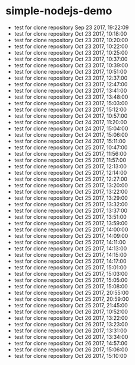 # simple-nodejs-demo
* test for clone repository Sep 23 2017, 19:22:09
* test for clone repository Oct 23 2017, 10:18:00
* test for clone repository Oct 23 2017, 10:20:00
* test for clone repository Oct 23 2017, 10:22:00
* test for clone repository Oct 23 2017, 10:25:00
* test for clone repository Oct 23 2017, 10:37:00
* test for clone repository Oct 23 2017, 10:39:00
* test for clone repository Oct 23 2017, 10:51:00
* test for clone repository Oct 23 2017, 12:37:00
* test for clone repository Oct 23 2017, 12:47:00
* test for clone repository Oct 23 2017, 13:41:00
* test for clone repository Oct 23 2017, 13:48:00
* test for clone repository Oct 23 2017, 15:03:00
* test for clone repository Oct 23 2017, 15:12:00
* test for clone repository Oct 24 2017, 10:57:00
* test for clone repository Oct 24 2017, 11:20:00
* test for clone repository Oct 24 2017, 15:04:00
* test for clone repository Oct 24 2017, 15:06:00
* test for clone repository Oct 24 2017, 15:11:00
* test for clone repository Oct 25 2017, 10:47:00
* test for clone repository Oct 25 2017, 11:56:00
* test for clone repository Oct 25 2017, 11:57:00
* test for clone repository Oct 25 2017, 12:13:00
* test for clone repository Oct 25 2017, 12:14:00
* test for clone repository Oct 25 2017, 12:27:00
* test for clone repository Oct 25 2017, 13:20:00
* test for clone repository Oct 25 2017, 13:22:00
* test for clone repository Oct 25 2017, 13:29:00
* test for clone repository Oct 25 2017, 13:32:00
* test for clone repository Oct 25 2017, 13:37:00
* test for clone repository Oct 25 2017, 13:51:00
* test for clone repository Oct 25 2017, 13:59:00
* test for clone repository Oct 25 2017, 14:00:00
* test for clone repository Oct 25 2017, 14:09:00
* test for clone repository Oct 25 2017, 14:11:00
* test for clone repository Oct 25 2017, 14:13:00
* test for clone repository Oct 25 2017, 14:15:00
* test for clone repository Oct 25 2017, 14:17:00
* test for clone repository Oct 25 2017, 15:01:00
* test for clone repository Oct 25 2017, 15:03:00
* test for clone repository Oct 25 2017, 15:05:00
* test for clone repository Oct 25 2017, 15:08:00
* test for clone repository Oct 25 2017, 20:55:00
* test for clone repository Oct 25 2017, 20:59:00
* test for clone repository Oct 25 2017, 21:45:00
* test for clone repository Oct 26 2017, 10:52:00
* test for clone repository Oct 26 2017, 13:22:00
* test for clone repository Oct 26 2017, 13:23:00
* test for clone repository Oct 26 2017, 13:31:00
* test for clone repository Oct 26 2017, 13:34:00
* test for clone repository Oct 26 2017, 14:57:00
* test for clone repository Oct 26 2017, 15:06:00
* test for clone repository Oct 26 2017, 15:10:00